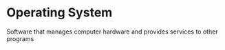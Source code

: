 # Operating System

Software that manages computer hardware and provides services to other programs


